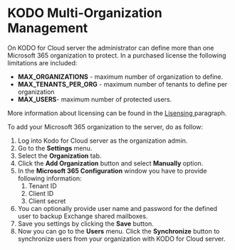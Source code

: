 # KODO Multi-Organization Management

On KODO for Cloud server the administrator can define more than one Microsoft 365 organization to protect. In a purchased license the following limitations are included:

* **MAX\_ORGANIZATIONS** - maximum number of organization to define.
* **MAX\_TENANTS\_PER\_ORG** - maximum number of tenants to define per organization
* **MAX\_USERS**- maximum number of protected users.

 More information about licensing can be found in the [Lisensing ](../../overview/licensing.md)paragraph.

To add your Microsoft 365 organization to the server, do as follow:

1. Log into Kodo for Cloud server as the organization admin.
2. Go to the **Settings** menu.
3. Select the **Organization** tab.
4. Click the **Add Organization** button and select **Manually** option.
5. In the **Microsoft 365 Configuration** window you have to provide following information:
   1. Tenant ID
   2. Client ID
   3. Client secret
6. You can optionally provide user name and password for the defined user to backup Exchange shared mailboxes. 
7. Save you settings by clicking the **Save** button.
8. Now you can go to the **Users** menu. Click the **Synchronize** button to synchronize users from your organization with KODO for Cloud server. 



